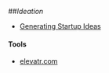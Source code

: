 ##_Ideation_



- [Generating Startup Ideas](http://marcbarros.com/generating-startup-ideas/)


#### Tools

- [elevatr.com](http://home.elevatr.com/)
